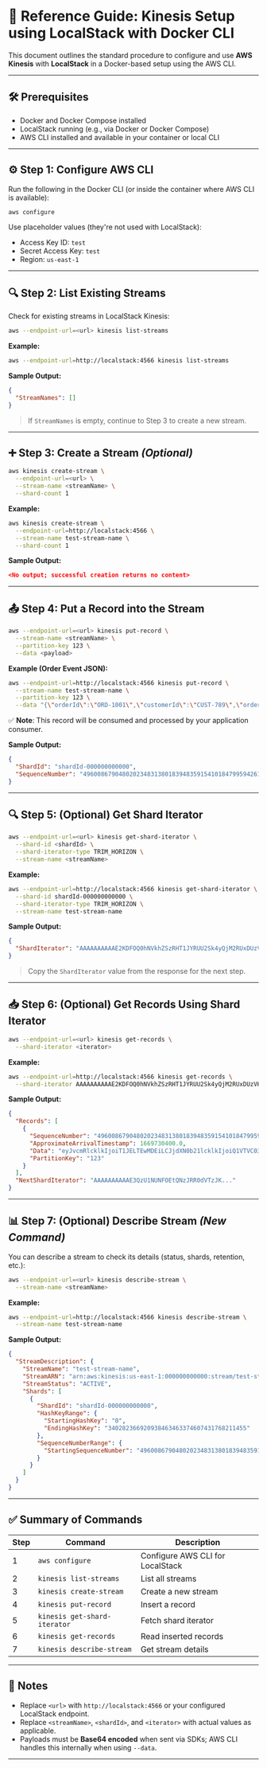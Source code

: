 # 📘 Reference Guide: Kinesis Setup using LocalStack with Docker CLI

This document outlines the standard procedure to configure and use **AWS Kinesis** with **LocalStack** in a Docker-based setup using the AWS CLI.

---

## 🛠️ Prerequisites

- Docker and Docker Compose installed
- LocalStack running (e.g., via Docker or Docker Compose)
- AWS CLI installed and available in your container or local CLI

---

## ⚙️ Step 1: Configure AWS CLI

Run the following in the Docker CLI (or inside the container where AWS CLI is available):

```bash
aws configure
```

Use placeholder values (they're not used with LocalStack):

- Access Key ID: `test`
- Secret Access Key: `test`
- Region: `us-east-1`

---

## 🔍 Step 2: List Existing Streams

Check for existing streams in LocalStack Kinesis:

```bash
aws --endpoint-url=<url> kinesis list-streams
```

**Example:**

```bash
aws --endpoint-url=http://localstack:4566 kinesis list-streams
```

**Sample Output:**

```json
{
  "StreamNames": []
}
```

> If `StreamNames` is empty, continue to Step 3 to create a new stream.

---

## ➕ Step 3: Create a Stream _(Optional)_

```bash
aws kinesis create-stream \
  --endpoint-url=<url> \
  --stream-name <streamName> \
  --shard-count 1
```

**Example:**

```bash
aws kinesis create-stream \
  --endpoint-url=http://localstack:4566 \
  --stream-name test-stream-name \
  --shard-count 1
```

**Sample Output:**

```json
<No output; successful creation returns no content>
```

---

## 📤 Step 4: Put a Record into the Stream

```bash
aws --endpoint-url=<url> kinesis put-record \
  --stream-name <streamName> \
  --partition-key 123 \
  --data <payload>
```

**Example (Order Event JSON):**

```bash
aws --endpoint-url=http://localstack:4566 kinesis put-record \
  --stream-name test-stream-name \
  --partition-key 123 \
  --data "{\"orderId\":\"ORD-1001\",\"customerId\":\"CUST-789\",\"orderDate\":\"2023-07-21T15:30:00Z\",\"items\":[{\"productId\":\"P-100\",\"quantity\":2},{\"productId\":\"P-200\",\"quantity\":1}],\"status\":\"PLACED\"}"
```

✅ **Note**: This record will be consumed and processed by your application consumer.

**Sample Output:**

```json
{
  "ShardId": "shardId-000000000000",
  "SequenceNumber": "49600867904802023483138018394835915410184799594261430274"
}
```

---

## 🔍 Step 5: (Optional) Get Shard Iterator

```bash
aws --endpoint-url=<url> kinesis get-shard-iterator \
  --shard-id <shardId> \
  --shard-iterator-type TRIM_HORIZON \
  --stream-name <streamName>
```

**Example:**

```bash
aws --endpoint-url=http://localstack:4566 kinesis get-shard-iterator \
  --shard-id shardId-000000000000 \
  --shard-iterator-type TRIM_HORIZON \
  --stream-name test-stream-name
```

**Sample Output:**

```json
{
  "ShardIterator": "AAAAAAAAAAE2KDFOQ0hNVkhZSzRHT1JYRUU2Sk4yQjM2RUxDUzVHN3BMQzRSRFRKQVRRS0FCUEdBQkFBQUFBQUFBQUE="
}
```

> Copy the `ShardIterator` value from the response for the next step.

---

## 📥 Step 6: (Optional) Get Records Using Shard Iterator

```bash
aws --endpoint-url=<url> kinesis get-records \
  --shard-iterator <iterator>
```

**Example:**

```bash
aws --endpoint-url=http://localstack:4566 kinesis get-records \
  --shard-iterator AAAAAAAAAAE2KDFOQ0hNVkhZSzRHT1JYRUU2Sk4yQjM2RUxDUzVHN3BMQzRSRFRKQVRRS0FCUEdBQkFBQUFBQUFBQUE=
```

**Sample Output:**

```json
{
  "Records": [
    {
      "SequenceNumber": "49600867904802023483138018394835915410184799594261430274",
      "ApproximateArrivalTimestamp": 1669730400.0,
      "Data": "eyJvcmRlcklkIjoiT1JELTEwMDEiLCJjdXN0b21lcklkIjoiQ1VTVC03ODkiLCJzdGF0dXMiOiJQTEFDRUQifQ==",
      "PartitionKey": "123"
    }
  ],
  "NextShardIterator": "AAAAAAAAAAE3QzU1NUNFOEtQNzJRR0dVTzJK..."
}
```

---

## 📊 Step 7: (Optional) Describe Stream _(New Command)_

You can describe a stream to check its details (status, shards, retention, etc.):

```bash
aws --endpoint-url=<url> kinesis describe-stream \
  --stream-name <streamName>
```

**Example:**

```bash
aws --endpoint-url=http://localstack:4566 kinesis describe-stream \
  --stream-name test-stream-name
```

**Sample Output:**

```json
{
  "StreamDescription": {
    "StreamName": "test-stream-name",
    "StreamARN": "arn:aws:kinesis:us-east-1:000000000000:stream/test-stream-name",
    "StreamStatus": "ACTIVE",
    "Shards": [
      {
        "ShardId": "shardId-000000000000",
        "HashKeyRange": {
          "StartingHashKey": "0",
          "EndingHashKey": "340282366920938463463374607431768211455"
        },
        "SequenceNumberRange": {
          "StartingSequenceNumber": "49600867904802023483138018394835915410184799594261430274"
        }
      }
    ]
  }
}
```

---

## ✅ Summary of Commands

| Step | Command                      | Description                      |
| ---- | ---------------------------- | -------------------------------- |
| 1    | `aws configure`              | Configure AWS CLI for LocalStack |
| 2    | `kinesis list-streams`       | List all streams                 |
| 3    | `kinesis create-stream`      | Create a new stream              |
| 4    | `kinesis put-record`         | Insert a record                  |
| 5    | `kinesis get-shard-iterator` | Fetch shard iterator             |
| 6    | `kinesis get-records`        | Read inserted records            |
| 7    | `kinesis describe-stream`    | Get stream details               |

---

## 📎 Notes

- Replace `<url>` with `http://localstack:4566` or your configured LocalStack endpoint.
- Replace `<streamName>`, `<shardId>`, and `<iterator>` with actual values as applicable.
- Payloads must be **Base64 encoded** when sent via SDKs; AWS CLI handles this internally when using `--data`.

---
